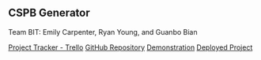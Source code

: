 ﻿## CSPB Generator

Team BIT: Emily Carpenter, Ryan Young, and Guanbo Bian

[Project Tracker - Trello](https://trello.com/b/zGOdTQy6/cspb-pathways)
[GitHub Repository](https://github.com/elcarpenter/CSPB-Pathways)
[Demonstration](link.com)
[Deployed Project](https://cspb-pathways.herokuapp.com/index)
